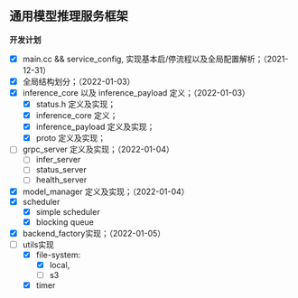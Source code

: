 ## 通用模型推理服务框架

**开发计划**
  - [x] main.cc && service_config, 实现基本启/停流程以及全局配置解析；（2021-12-31）
  - [x] 全局结构划分；（2022-01-03）
  - [x] inference_core 以及 inference_payload 定义；（2022-01-03）
    - [x] status.h 定义及实现；
    - [x] inference_core 定义；
    - [x] inference_payload 定义及实现；
    - [x] proto 定义及实现；
  - [ ] grpc_server 定义及实现；（2022-01-04）
    - [ ] infer_server
    - [ ] status_server
    - [ ] health_server
  - [x] model_manager 定义及实现；（2022-01-04）
  - [x] scheduler
    - [x] simple scheduler
    - [x] blocking queue
  - [x] backend_factory实现；（2022-01-05）
  - [ ] utils实现
    - [x] file-system:
      - [x] local,
      - [ ] s3
    - [x] timer